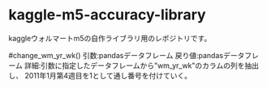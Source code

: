 # kaggle-m5-accuracy-library
kaggleウォルマートm5の自作ライブラリ用のレポジトリです。

#change_wm_yr_wk()
引数:pandasデータフレーム
戻り値:pandasデータフレーム
詳細:引数に指定したデータフレームから"wm_yr_wk"のカラムの列を抽出し、
     2011年1月第4週目を1として通し番号を付けていく。

